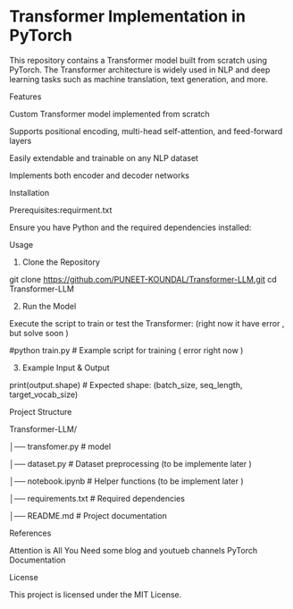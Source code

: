 # Transformer Implementation in PyTorch

This repository contains a Transformer model built from scratch using PyTorch. The Transformer architecture is widely used in NLP and deep learning tasks such as machine translation, text generation, and more.

Features

Custom Transformer model implemented from scratch

Supports positional encoding, multi-head self-attention, and feed-forward layers

Easily extendable and trainable on any NLP dataset

Implements both encoder and decoder networks

Installation

Prerequisites:requirment.txt


Ensure you have Python and the required dependencies installed:



Usage

1. Clone the Repository

git clone https://github.com/PUNEET-KOUNDAL/Transformer-LLM.git
cd Transformer-LLM

2. Run the Model

Execute the script to train or test the Transformer: (right now it have error , but solve soon )

#python train.py  # Example script for training ( error right now )

3. Example Input & Output




print(output.shape)  # Expected shape: (batch_size, seq_length, target_vocab_size)

Project Structure

Transformer-LLM/

│── transfomer.py          # model

│── dataset.py        # Dataset preprocessing (to be implemente later )

│── notebook.ipynb          # Helper functions (to be implement later )

│── requirements.txt  # Required dependencies

│── README.md         # Project documentation

References

Attention is All You Need
some blog and youtueb channels 
PyTorch Documentation

License

This project is licensed under the MIT License.

